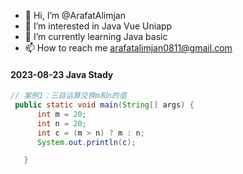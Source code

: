 - 👋 Hi, I’m @ArafatAlimjan
- 👀 I’m interested in Java Vue Uniapp
- 🌱 I’m currently learning Java basic
- 📫 How to reach me arafatalimjan0811@gmail.com


#### 2023-08-23 Java Stady

```java
// 案例1：三目运算交换m和n的值
 public static void main(String[] args) {
      int m = 20;
      int n = 20;
      int c = (m > n) ? m : n;
      System.out.println(c);

   }
```
